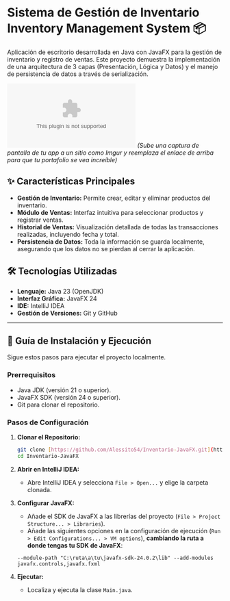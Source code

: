 # Sistema de Gestión de Inventario Inventory Management System 📦

Aplicación de escritorio desarrollada en Java con JavaFX para la gestión de inventario y registro de ventas. Este proyecto demuestra la implementación de una arquitectura de 3 capas (Presentación, Lógica y Datos) y el manejo de persistencia de datos a través de serialización.

![Captura de pantalla de la aplicación](https-placeholder-for-your-app-screenshot.com)
*(Sube una captura de pantalla de tu app a un sitio como Imgur y reemplaza el enlace de arriba para que tu portafolio se vea increíble)*

## ✨ Características Principales

* **Gestión de Inventario:** Permite crear, editar y eliminar productos del inventario.
* **Módulo de Ventas:** Interfaz intuitiva para seleccionar productos y registrar ventas.
* **Historial de Ventas:** Visualización detallada de todas las transacciones realizadas, incluyendo fecha y total.
* **Persistencia de Datos:** Toda la información se guarda localmente, asegurando que los datos no se pierdan al cerrar la aplicación.

## 🛠️ Tecnologías Utilizadas

* **Lenguaje:** Java 23 (OpenJDK)
* **Interfaz Gráfica:** JavaFX 24
* **IDE:** IntelliJ IDEA
* **Gestión de Versiones:** Git y GitHub

---
## 🚀 Guía de Instalación y Ejecución

Sigue estos pasos para ejecutar el proyecto localmente.

### Prerrequisitos

* Java JDK (versión 21 o superior).
* JavaFX SDK (versión 24 o superior).
* Git para clonar el repositorio.

### Pasos de Configuración

1.  **Clonar el Repositorio:**
    ```bash
    git clone [https://github.com/Alessito54/Inventario-JavaFX.git](https://github.com/Alessito54/Inventario-JavaFX.git)
    cd Inventario-JavaFX
    ```

2.  **Abrir en IntelliJ IDEA:**
    * Abre IntelliJ IDEA y selecciona `File > Open...` y elige la carpeta clonada.

3.  **Configurar JavaFX:**
    * Añade el SDK de JavaFX a las librerías del proyecto (`File > Project Structure... > Libraries`).
    * Añade las siguientes opciones en la configuración de ejecución (`Run > Edit Configurations... > VM options`), **cambiando la ruta a donde tengas tu SDK de JavaFX**:

    ```text
    --module-path "C:\ruta\a\tu\javafx-sdk-24.0.2\lib" --add-modules javafx.controls,javafx.fxml
    ```

4.  **Ejecutar:**
    * Localiza y ejecuta la clase `Main.java`.